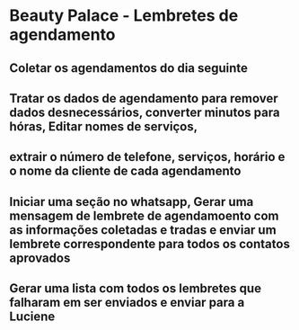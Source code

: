 # Beauty Palace - Lembretes de agendamento

## Coletar os agendamentos do dia seguinte

## Tratar os dados de agendamento para remover dados desnecessários, converter minutos para hóras, Editar nomes de serviços, 

## extrair o número de telefone, serviços, horário e o nome da cliente de cada agendamento

## Iniciar uma seção no whatsapp, Gerar uma mensagem de lembrete de agendamoento com as informações coletadas e tradas e enviar um lembrete correspondente para todos os contatos aprovados

## Gerar uma lista com todos os lembretes que falharam em ser enviados e enviar para a Luciene

